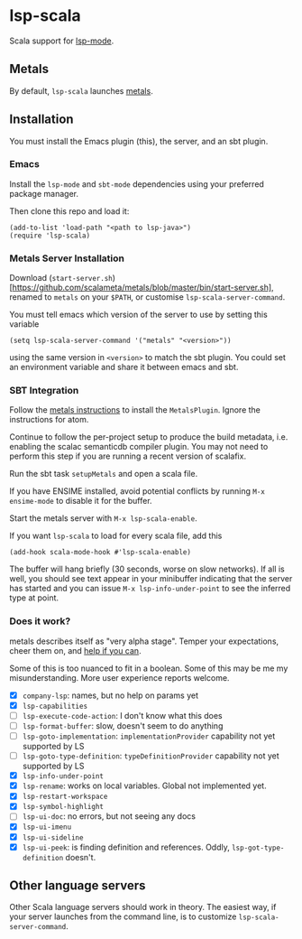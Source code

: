 # lsp-scala

Scala support for [lsp-mode].

## Metals

By default, `lsp-scala` launches [metals].

## Installation

You must install the Emacs plugin (this), the server, and an sbt plugin.

### Emacs

Install the `lsp-mode` and `sbt-mode` dependencies using your preferred package manager.

Then clone this repo and load it:

```emacs-lisp
(add-to-list 'load-path "<path to lsp-java>")
(require 'lsp-scala)
```

### Metals Server Installation

Download (`start-server.sh`)[https://github.com/scalameta/metals/blob/master/bin/start-server.sh], renamed to `metals` on your `$PATH`, or customise `lsp-scala-server-command`.

You must tell emacs which version of the server to use by setting this variable

```emacs-lisp
(setq lsp-scala-server-command '("metals" "<version>"))
```

using the same version in `<version>` to match the sbt plugin. You could set an environment variable and share it between emacs and sbt.

### SBT Integration

Follow the [metals instructions](https://github.com/scalameta/metals/blob/master/docs/installation.md) to install the `MetalsPlugin`.  Ignore the instructions for atom.

Continue to follow the per-project setup to produce the build metadata, i.e. enabling the scalac semanticdb compiler plugin. You may not need to perform this step if you are running a recent version of scalafix.

Run the sbt task `setupMetals` and open a scala file.

If you have ENSIME installed, avoid potential conflicts by running `M-x ensime-mode` to disable it for the buffer.

Start the metals server with `M-x lsp-scala-enable`.

If you want `lsp-scala` to load for every scala file, add this

```emacs-lisp
(add-hook scala-mode-hook #'lsp-scala-enable)
```

The buffer will hang briefly (30 seconds, worse on slow networks).  If all is well, you should see text appear in your minibuffer indicating that the server has started and you can issue `M-x lsp-info-under-point` to see the inferred type at point.

### Does it work?

metals describes itself as "very alpha stage".  Temper your expectations, cheer them on, and [help if you can](https://github.com/scalameta/metals/blob/master/CONTRIBUTING.md).

Some of this is too nuanced to fit in a boolean.  Some of this may be me my misunderstanding.  More user experience reports welcome.

* [x] `company-lsp`: names, but no help on params yet
* [x] `lsp-capabilities`
* [ ] `lsp-execute-code-action`: I don't know what this does
* [ ] `lsp-format-buffer`: slow, doesn't seem to do anything
* [ ] `lsp-goto-implementation`: `implementationProvider` capability not yet supported by LS
* [ ] `lsp-goto-type-definition`: `typeDefinitionProvider` capability not yet supported by LS
* [x] `lsp-info-under-point`
* [x] `lsp-rename`: works on local variables. Global not implemented yet.
* [x] `lsp-restart-workspace`
* [x] `lsp-symbol-highlight`
* [ ] `lsp-ui-doc`: no errors, but not seeing any docs
* [x] `lsp-ui-imenu`
* [x] `lsp-ui-sideline`
* [x] `lsp-ui-peek`: is finding definition and references. Oddly, `lsp-got-type-definition` doesn't.

[lsp-mode]: https://github.com/emacs-lsp/lsp-mode
[metals]: https://github.com/scalameta/metals

## Other language servers

Other Scala language servers should work in theory.  The easiest way, if your server launches from the command line, is to customize `lsp-scala-server-command`.
